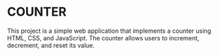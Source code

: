 # COUNTER
This project is a simple web application that implements a counter using HTML, CSS, and JavaScript. The counter allows users to increment, decrement, and reset its value.
